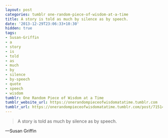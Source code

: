 ```yaml
---
layout: post
categories: tumblr one-random-piece-of-wisdom-at-a-time
title: A story is told as much by silence as by speech.
date: '2013-12-29T23:06:33+10:30'
hidden: true
tags:
- Susan-Griffin
- a
- story
- is
- told
- as
- much
- by
- silence
- by-speech
- quote
- speech
- wisdom
tumblr: One Random Piece of Wisdom at a Time
tumblr_website_url: https://onerandompieceofwisdomatatime.tumblr.com
tumblr_url: https://onerandompieceofwisdomatatime.tumblr.com/post/71514518637/a-story-is-told-as-much-by-silence-as-by-speech
---
```

> A story is told as much by silence as by speech.

—Susan Griffin

